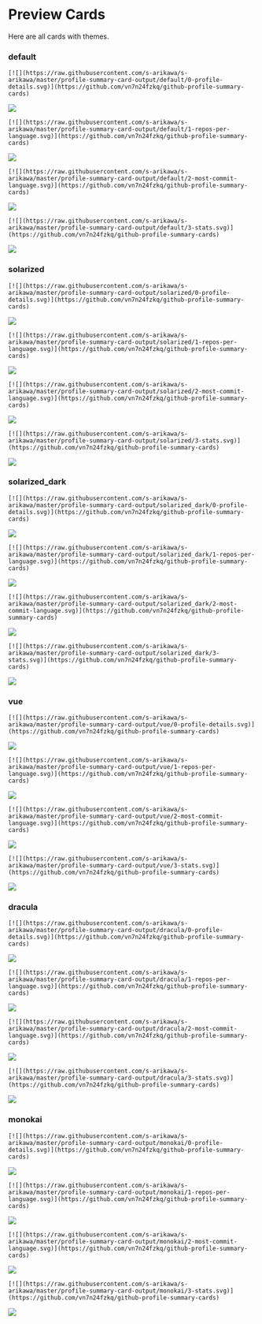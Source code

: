 
# Preview Cards

Here are all cards with themes.


### default


```
[![](https://raw.githubusercontent.com/s-arikawa/s-arikawa/master/profile-summary-card-output/default/0-profile-details.svg)](https://github.com/vn7n24fzkq/github-profile-summary-cards)
```
![](https://raw.githubusercontent.com/s-arikawa/s-arikawa/master/profile-summary-card-output/default/0-profile-details.svg)


```
[![](https://raw.githubusercontent.com/s-arikawa/s-arikawa/master/profile-summary-card-output/default/1-repos-per-language.svg)](https://github.com/vn7n24fzkq/github-profile-summary-cards)
```
![](https://raw.githubusercontent.com/s-arikawa/s-arikawa/master/profile-summary-card-output/default/1-repos-per-language.svg)


```
[![](https://raw.githubusercontent.com/s-arikawa/s-arikawa/master/profile-summary-card-output/default/2-most-commit-language.svg)](https://github.com/vn7n24fzkq/github-profile-summary-cards)
```
![](https://raw.githubusercontent.com/s-arikawa/s-arikawa/master/profile-summary-card-output/default/2-most-commit-language.svg)


```
[![](https://raw.githubusercontent.com/s-arikawa/s-arikawa/master/profile-summary-card-output/default/3-stats.svg)](https://github.com/vn7n24fzkq/github-profile-summary-cards)
```
![](https://raw.githubusercontent.com/s-arikawa/s-arikawa/master/profile-summary-card-output/default/3-stats.svg)


### solarized


```
[![](https://raw.githubusercontent.com/s-arikawa/s-arikawa/master/profile-summary-card-output/solarized/0-profile-details.svg)](https://github.com/vn7n24fzkq/github-profile-summary-cards)
```
![](https://raw.githubusercontent.com/s-arikawa/s-arikawa/master/profile-summary-card-output/solarized/0-profile-details.svg)


```
[![](https://raw.githubusercontent.com/s-arikawa/s-arikawa/master/profile-summary-card-output/solarized/1-repos-per-language.svg)](https://github.com/vn7n24fzkq/github-profile-summary-cards)
```
![](https://raw.githubusercontent.com/s-arikawa/s-arikawa/master/profile-summary-card-output/solarized/1-repos-per-language.svg)


```
[![](https://raw.githubusercontent.com/s-arikawa/s-arikawa/master/profile-summary-card-output/solarized/2-most-commit-language.svg)](https://github.com/vn7n24fzkq/github-profile-summary-cards)
```
![](https://raw.githubusercontent.com/s-arikawa/s-arikawa/master/profile-summary-card-output/solarized/2-most-commit-language.svg)


```
[![](https://raw.githubusercontent.com/s-arikawa/s-arikawa/master/profile-summary-card-output/solarized/3-stats.svg)](https://github.com/vn7n24fzkq/github-profile-summary-cards)
```
![](https://raw.githubusercontent.com/s-arikawa/s-arikawa/master/profile-summary-card-output/solarized/3-stats.svg)


### solarized_dark


```
[![](https://raw.githubusercontent.com/s-arikawa/s-arikawa/master/profile-summary-card-output/solarized_dark/0-profile-details.svg)](https://github.com/vn7n24fzkq/github-profile-summary-cards)
```
![](https://raw.githubusercontent.com/s-arikawa/s-arikawa/master/profile-summary-card-output/solarized_dark/0-profile-details.svg)


```
[![](https://raw.githubusercontent.com/s-arikawa/s-arikawa/master/profile-summary-card-output/solarized_dark/1-repos-per-language.svg)](https://github.com/vn7n24fzkq/github-profile-summary-cards)
```
![](https://raw.githubusercontent.com/s-arikawa/s-arikawa/master/profile-summary-card-output/solarized_dark/1-repos-per-language.svg)


```
[![](https://raw.githubusercontent.com/s-arikawa/s-arikawa/master/profile-summary-card-output/solarized_dark/2-most-commit-language.svg)](https://github.com/vn7n24fzkq/github-profile-summary-cards)
```
![](https://raw.githubusercontent.com/s-arikawa/s-arikawa/master/profile-summary-card-output/solarized_dark/2-most-commit-language.svg)


```
[![](https://raw.githubusercontent.com/s-arikawa/s-arikawa/master/profile-summary-card-output/solarized_dark/3-stats.svg)](https://github.com/vn7n24fzkq/github-profile-summary-cards)
```
![](https://raw.githubusercontent.com/s-arikawa/s-arikawa/master/profile-summary-card-output/solarized_dark/3-stats.svg)


### vue


```
[![](https://raw.githubusercontent.com/s-arikawa/s-arikawa/master/profile-summary-card-output/vue/0-profile-details.svg)](https://github.com/vn7n24fzkq/github-profile-summary-cards)
```
![](https://raw.githubusercontent.com/s-arikawa/s-arikawa/master/profile-summary-card-output/vue/0-profile-details.svg)


```
[![](https://raw.githubusercontent.com/s-arikawa/s-arikawa/master/profile-summary-card-output/vue/1-repos-per-language.svg)](https://github.com/vn7n24fzkq/github-profile-summary-cards)
```
![](https://raw.githubusercontent.com/s-arikawa/s-arikawa/master/profile-summary-card-output/vue/1-repos-per-language.svg)


```
[![](https://raw.githubusercontent.com/s-arikawa/s-arikawa/master/profile-summary-card-output/vue/2-most-commit-language.svg)](https://github.com/vn7n24fzkq/github-profile-summary-cards)
```
![](https://raw.githubusercontent.com/s-arikawa/s-arikawa/master/profile-summary-card-output/vue/2-most-commit-language.svg)


```
[![](https://raw.githubusercontent.com/s-arikawa/s-arikawa/master/profile-summary-card-output/vue/3-stats.svg)](https://github.com/vn7n24fzkq/github-profile-summary-cards)
```
![](https://raw.githubusercontent.com/s-arikawa/s-arikawa/master/profile-summary-card-output/vue/3-stats.svg)


### dracula


```
[![](https://raw.githubusercontent.com/s-arikawa/s-arikawa/master/profile-summary-card-output/dracula/0-profile-details.svg)](https://github.com/vn7n24fzkq/github-profile-summary-cards)
```
![](https://raw.githubusercontent.com/s-arikawa/s-arikawa/master/profile-summary-card-output/dracula/0-profile-details.svg)


```
[![](https://raw.githubusercontent.com/s-arikawa/s-arikawa/master/profile-summary-card-output/dracula/1-repos-per-language.svg)](https://github.com/vn7n24fzkq/github-profile-summary-cards)
```
![](https://raw.githubusercontent.com/s-arikawa/s-arikawa/master/profile-summary-card-output/dracula/1-repos-per-language.svg)


```
[![](https://raw.githubusercontent.com/s-arikawa/s-arikawa/master/profile-summary-card-output/dracula/2-most-commit-language.svg)](https://github.com/vn7n24fzkq/github-profile-summary-cards)
```
![](https://raw.githubusercontent.com/s-arikawa/s-arikawa/master/profile-summary-card-output/dracula/2-most-commit-language.svg)


```
[![](https://raw.githubusercontent.com/s-arikawa/s-arikawa/master/profile-summary-card-output/dracula/3-stats.svg)](https://github.com/vn7n24fzkq/github-profile-summary-cards)
```
![](https://raw.githubusercontent.com/s-arikawa/s-arikawa/master/profile-summary-card-output/dracula/3-stats.svg)


### monokai


```
[![](https://raw.githubusercontent.com/s-arikawa/s-arikawa/master/profile-summary-card-output/monokai/0-profile-details.svg)](https://github.com/vn7n24fzkq/github-profile-summary-cards)
```
![](https://raw.githubusercontent.com/s-arikawa/s-arikawa/master/profile-summary-card-output/monokai/0-profile-details.svg)


```
[![](https://raw.githubusercontent.com/s-arikawa/s-arikawa/master/profile-summary-card-output/monokai/1-repos-per-language.svg)](https://github.com/vn7n24fzkq/github-profile-summary-cards)
```
![](https://raw.githubusercontent.com/s-arikawa/s-arikawa/master/profile-summary-card-output/monokai/1-repos-per-language.svg)


```
[![](https://raw.githubusercontent.com/s-arikawa/s-arikawa/master/profile-summary-card-output/monokai/2-most-commit-language.svg)](https://github.com/vn7n24fzkq/github-profile-summary-cards)
```
![](https://raw.githubusercontent.com/s-arikawa/s-arikawa/master/profile-summary-card-output/monokai/2-most-commit-language.svg)


```
[![](https://raw.githubusercontent.com/s-arikawa/s-arikawa/master/profile-summary-card-output/monokai/3-stats.svg)](https://github.com/vn7n24fzkq/github-profile-summary-cards)
```
![](https://raw.githubusercontent.com/s-arikawa/s-arikawa/master/profile-summary-card-output/monokai/3-stats.svg)

